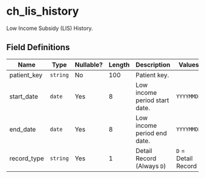 # ch_lis_history

Low Income Subsidy (LIS) History.

## Field Definitions

| Name | Type | Nullable? | Length | Description | Values |
| --- | --- | --- | --- | --- | --- |
| patient_key | `string` | No | 100 | Patient key. |  |
| start_date | `date` | Yes | 8 | Low income period start date. | `YYYYMMDD` |
| end_date | `date` | Yes | 8 | Low income period end date. | `YYYYMMDD` |
| record_type | `string` | Yes | 1 | Detail Record (Always `D`) | `D` = Detail Record |